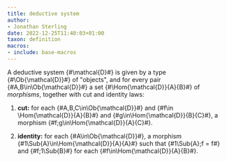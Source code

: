 ```yaml
---
title: deductive system
author:
- Jonathan Sterling
date: 2022-12-25T11:40:03+01:00
taxon: definition
macros:
- include: base-macros
---
```


A deductive system {#\mathcal{D}#} is given by a type
{#\Ob{\mathcal{D}}#} of "objects", and for every pair
{#A,B\in\Ob{\mathcal{D}}#} a set {#\Hom{\mathcal{D}}{A}{B}#}
of *morphisms*, together with cut and identity laws:

1. **cut:** for each {#A,B,C\in\Ob{\mathcal{D}}#} and {#f\in \Hom{\mathcal{D}}{A}{B}#} and {#g\in\Hom{\mathcal{D}}{B}{C}#}, a morphism {#f;g\in\Hom{\mathcal{D}}{A}{C}#}.

2. **identity:** for each {#A\in\Ob{\mathcal{D}}#}, a morphism {#1\Sub{A}\in\Hom{\mathcal{D}}{A}{A}#} such that {#1\Sub{A};f = f#} and {#f;1\Sub{B}#} for each {#f\in\Hom{\mathcal{D}}{A}{B}#}.
